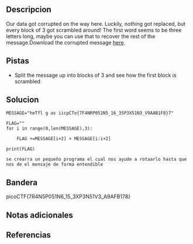 

## Descripcion
Our data got corrupted on the way here. Luckily, nothing got replaced, but every block of 3 got scrambled around! The first word seems to be three letters long, maybe you can use that to recover the rest of the message.Download the corrupted message [here](https://artifacts.picoctf.net/c/192/message.txt).
## Pistas
- Split the message up into blocks of 3 and see how the first block is scrambled
## Solucion
```
MESSAGE="heTfl g as iicpCTo{7F4NRP051N5_16_35P3X51N3_V9AAB1F8}7"

FLAG=""
for i in range(0,len(MESSAGE),3):

	FLAG +=MESSAGE[i+2] + MESSAGE[i:i+2]

print(FLAG)

se crearra un pequeño programa el cual nos ayude a rotaarlo hasta que nos de el mensaje de forma entendible 
```

## Bandera

picoCTF{7R4N5P051N6_15_3XP3N51V3_A9AFB178}


## Notas adicionales

## Referencias
